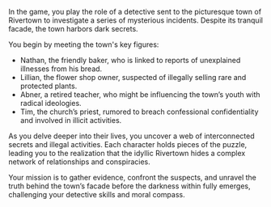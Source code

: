 In the game, you play the role of a detective sent to the picturesque town of Rivertown to investigate a series of mysterious incidents. Despite its tranquil facade, the town harbors dark secrets. 

You begin by meeting the town's key figures:

- Nathan, the friendly baker, who is linked to reports of unexplained illnesses from his bread.
- Lillian, the flower shop owner, suspected of illegally selling rare and protected plants.
- Abner, a retired teacher, who might be influencing the town’s youth with radical ideologies.
- Tim, the church’s priest, rumored to breach confessional confidentiality and involved in illicit activities.

As you delve deeper into their lives, you uncover a web of interconnected secrets and illegal activities. Each character holds pieces of the puzzle, leading you to the realization that the idyllic Rivertown hides a complex network of relationships and conspiracies.

Your mission is to gather evidence, confront the suspects, and unravel the truth behind the town’s facade before the darkness within fully emerges, challenging your detective skills and moral compass.
